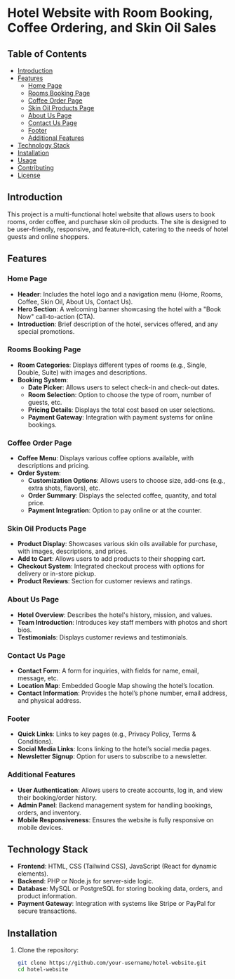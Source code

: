 # Hotel Website with Room Booking, Coffee Ordering, and Skin Oil Sales

## Table of Contents

- [Introduction](#introduction)
- [Features](#features)
  - [Home Page](#home-page)
  - [Rooms Booking Page](#rooms-booking-page)
  - [Coffee Order Page](#coffee-order-page)
  - [Skin Oil Products Page](#skin-oil-products-page)
  - [About Us Page](#about-us-page)
  - [Contact Us Page](#contact-us-page)
  - [Footer](#footer)
  - [Additional Features](#additional-features)
- [Technology Stack](#technology-stack)
- [Installation](#installation)
- [Usage](#usage)
- [Contributing](#contributing)
- [License](#license)

## Introduction

This project is a multi-functional hotel website that allows users to book rooms, order coffee, and purchase skin oil products. The site is designed to be user-friendly, responsive, and feature-rich, catering to the needs of hotel guests and online shoppers.

## Features

### Home Page

- **Header**: Includes the hotel logo and a navigation menu (Home, Rooms, Coffee, Skin Oil, About Us, Contact Us).
- **Hero Section**: A welcoming banner showcasing the hotel with a "Book Now" call-to-action (CTA).
- **Introduction**: Brief description of the hotel, services offered, and any special promotions.

### Rooms Booking Page

- **Room Categories**: Displays different types of rooms (e.g., Single, Double, Suite) with images and descriptions.
- **Booking System**:
  - **Date Picker**: Allows users to select check-in and check-out dates.
  - **Room Selection**: Option to choose the type of room, number of guests, etc.
  - **Pricing Details**: Displays the total cost based on user selections.
  - **Payment Gateway**: Integration with payment systems for online bookings.

### Coffee Order Page

- **Coffee Menu**: Displays various coffee options available, with descriptions and pricing.
- **Order System**:
  - **Customization Options**: Allows users to choose size, add-ons (e.g., extra shots, flavors), etc.
  - **Order Summary**: Displays the selected coffee, quantity, and total price.
  - **Payment Integration**: Option to pay online or at the counter.

### Skin Oil Products Page

- **Product Display**: Showcases various skin oils available for purchase, with images, descriptions, and prices.
- **Add to Cart**: Allows users to add products to their shopping cart.
- **Checkout System**: Integrated checkout process with options for delivery or in-store pickup.
- **Product Reviews**: Section for customer reviews and ratings.

### About Us Page

- **Hotel Overview**: Describes the hotel's history, mission, and values.
- **Team Introduction**: Introduces key staff members with photos and short bios.
- **Testimonials**: Displays customer reviews and testimonials.

### Contact Us Page

- **Contact Form**: A form for inquiries, with fields for name, email, message, etc.
- **Location Map**: Embedded Google Map showing the hotel’s location.
- **Contact Information**: Provides the hotel’s phone number, email address, and physical address.

### Footer

- **Quick Links**: Links to key pages (e.g., Privacy Policy, Terms & Conditions).
- **Social Media Links**: Icons linking to the hotel’s social media pages.
- **Newsletter Signup**: Option for users to subscribe to a newsletter.

### Additional Features

- **User Authentication**: Allows users to create accounts, log in, and view their booking/order history.
- **Admin Panel**: Backend management system for handling bookings, orders, and inventory.
- **Mobile Responsiveness**: Ensures the website is fully responsive on mobile devices.

## Technology Stack

- **Frontend**: HTML, CSS (Tailwind CSS), JavaScript (React for dynamic elements).
- **Backend**: PHP or Node.js for server-side logic.
- **Database**: MySQL or PostgreSQL for storing booking data, orders, and product information.
- **Payment Gateway**: Integration with systems like Stripe or PayPal for secure transactions.

## Installation

1. Clone the repository:
   ```bash
   git clone https://github.com/your-username/hotel-website.git
   cd hotel-website
   ```

```

```
